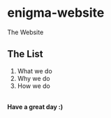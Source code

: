 # enigma-website
The Website
## The List
1. What we do
2. Why we do
3. How we do
<br>
<b>Have a great day :)</b>
